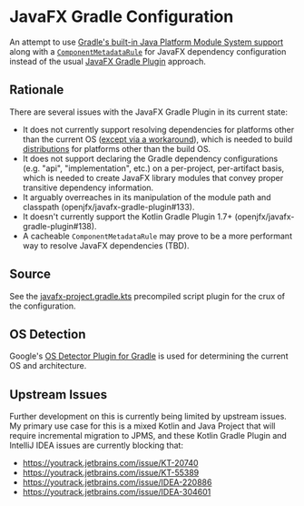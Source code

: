 # JavaFX Gradle Configuration

An attempt to use
[Gradle's built-in Java Platform Module System support](https://docs.gradle.org/current/userguide/java_library_plugin.html#sec:java_library_modular)
along with a [`ComponentMetadataRule`](https://docs.gradle.org/current/userguide/component_metadata_rules.html)
for JavaFX dependency configuration instead of the usual
[JavaFX Gradle Plugin](https://github.com/openjfx/javafx-gradle-plugin)
approach.

## Rationale

There are several issues with the JavaFX Gradle Plugin in its current state:

* It does not currently support resolving dependencies for platforms other than
the current OS
([except via a workaround](https://github.com/openjfx/javafx-gradle-plugin#4-cross-platform-projects-and-libraries)),
which is needed to build
[distributions](https://docs.gradle.org/current/userguide/distribution_plugin.html)
for platforms other than the build OS.
* It does not support declaring the Gradle dependency configurations (e.g.
"api", "implementation", etc.) on a per-project, per-artifact basis, which is
needed to create JavaFX library modules that convey proper transitive
dependency information.
* It arguably overreaches in its manipulation of the module path and classpath
(openjfx/javafx-gradle-plugin#133).
* It doesn't currently support the Kotlin Gradle Plugin 1.7+
(openjfx/javafx-gradle-plugin#138).
* A cacheable `ComponentMetadataRule` may prove to be a more performant way to
resolve JavaFX dependencies (TBD).

## Source

See the
[javafx-project.gradle.kts](build-logic/src/main/kotlin/com.ianbrandt.build.javafx-project.gradle.kts)
precompiled script plugin for the crux of the configuration.

## OS Detection

Google's
[OS Detector Plugin for Gradle](https://github.com/google/osdetector-gradle-plugin)
is used for determining the current OS and architecture.

## Upstream Issues

Further development on this is currently being limited by upstream issues.
My primary use case for this is a mixed Kotlin and Java Project that will
require incremental migration to JPMS, and these Kotlin Gradle Plugin and
IntelliJ IDEA issues are currently blocking that:

* https://youtrack.jetbrains.com/issue/KT-20740
* https://youtrack.jetbrains.com/issue/KT-55389
* https://youtrack.jetbrains.com/issue/IDEA-220886
* https://youtrack.jetbrains.com/issue/IDEA-304601
